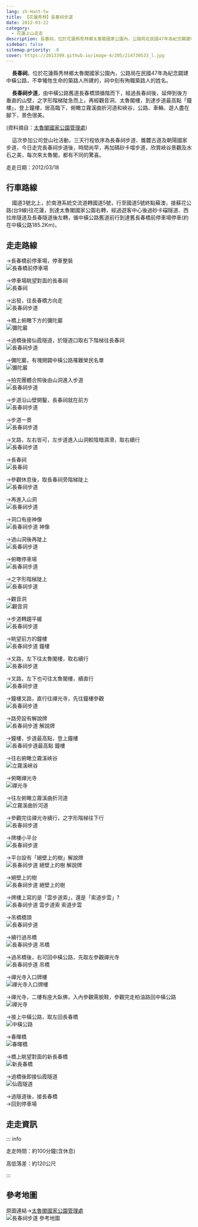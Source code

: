 ```yaml
---
lang: zh-Hant-tw
title: 【花蓮秀林】長春祠步道
date: 2012-03-22
category: 
  - 花蓮上山走走
description: 長春祠，位於花蓮縣秀林鄉太魯閣國家公園內，公路局在民國47年為紀念闢建中橫公路，不幸犧牲生命的築路人所建的，祠中刻有殉職築路人的姓名。 長春祠步道，由中橫公路舊道長春橋頭循階而下，經過長春祠後，延伸到後方垂直的山壁，之字形階梯陡急而上，再經觀音洞、太魯閣樓，到達步道最高點「鐘樓」，登上鐘樓，居高臨下，俯瞰立霧溪曲折河道和峽谷，公路、車輛、遊人盡在腳下，景色很美。
sidebar: false
sitemap.priority: .8
cover: https://1013399.github.io/image-4/205/214730533_l.jpg
---
```


    **長春祠**，位於花蓮縣秀林鄉太魯閣國家公園內，公路局在民國47年為紀念闢建中橫公路，不幸犧牲生命的築路人所建的，祠中刻有殉職築路人的姓名。  

    **長春祠步道**，由中橫公路舊道長春橋頭循階而下，經過長春祠後，延伸到後方垂直的山壁，之字形階梯陡急而上，再經觀音洞、太魯閣樓，到達步道最高點「鐘樓」，登上鐘樓，居高臨下，俯瞰立霧溪曲折河道和峽谷，公路、車輛、遊人盡在腳下，景色很美。

(資料摘自：[太魯閣國家公園管理處](http://www.taroko.gov.tw/zhTW/Content.aspx?tm=1&mm=6&sm=1&page=2&id=18))  

<!-- more -->

    這次參加公司登山社活動，三天行程依序為長春祠步道、錐麓古道及朝陽國家步道，今日走完長春祠步道後，時間尚早，再加碼砂卡噹步道，欣賞峽谷景觀及水石之美，每次來太魯閣，都有不同的驚喜。

走走日期：2012/03/18

## 行車路線
    國道3號北上，於南港系統交流道轉國道5號，行至國道5號終點蘇澳，接蘇花公路(台9線)往花蓮，到達太魯閣國家公園右轉，經過遊客中心後過砂卡礑隧道、西拉岸隧道及長春隧道後左轉，循中橫公路舊道前行到達舊長春橋前停車場停車(約在中橫公路185.2Km)。

## 走走路線
→長春橋前停車場，停車整裝  
![長春橋前停車場](https://1013399.github.io/image-4/205/214730497_l.jpg)

→停車場眺望對面的長春祠  
![長春祠](https://1013399.github.io/image-4/205/214730495_l.jpg)

→出發，往長春橋方向走  
![長春祠步道](https://1013399.github.io/image-4/205/214730499_l.jpg)

→橋上俯瞰下方的彌陀巖  
![彌陀巖](https://1013399.github.io/image-4/205/214730501_l.jpg)

→過橋後接仙霞隧道，於隧道口取右下階梯往長春祠  
![長春祠步道](https://1013399.github.io/image-4/205/214730589_l.jpg)

→彌陀巖，有塊開闢中橫公路罹難榮民名單  
![彌陀巖](https://1013399.github.io/image-4/205/214730503_l.jpg)

→拍完團體合照後由山洞進入步道  
![長春祠步道](https://1013399.github.io/image-4/205/214730505_l.jpg)

→步道沿山壁開鑿，長春祠就在前方  
![長春祠步道](https://1013399.github.io/image-4/205/214730507_l.jpg)

→步道一景  
![長春祠步道](https://1013399.github.io/image-4/205/214730510_l.jpg)

→叉路，左右皆可，左步道進入山洞較陰暗濕滑，取右續行  
![長春祠步道](https://1013399.github.io/image-4/205/214730513_l.jpg)

→長春祠  
![長春祠](https://1013399.github.io/image-4/205/214730514_l.jpg)

→參觀休息後，取長春祠旁階梯陡上  
![長春祠步道](https://1013399.github.io/image-4/205/214730515_l.jpg)

→再進入山洞  
![長春祠步道](https://1013399.github.io/image-4/205/214730518_l.jpg)

→洞口有座神像  
![長春祠步道 神像](https://1013399.github.io/image-4/205/214730516_l.jpg)

→過山洞後再陡上  
![長春祠步道](https://1013399.github.io/image-4/205/214730520_l.jpg)

→俯瞰停車場  
![長春祠步道](https://1013399.github.io/image-4/205/214730523_l.jpg)

→之字形階梯陡上  
![長春祠步道](https://1013399.github.io/image-4/205/214730525_l.jpg)

→觀音洞  
![觀音洞](https://1013399.github.io/image-4/205/214730528_l.jpg)

→步道轉趨平緩  
![長春祠步道](https://1013399.github.io/image-4/205/214730533_l.jpg)

→眺望前方的鐘樓  
![長春祠步道 鐘樓](https://1013399.github.io/image-4/205/214730537_l.jpg)

→叉路，左下往太魯閣樓，取右續行  
![長春祠步道](https://1013399.github.io/image-4/205/214730540_l.jpg)

→叉路，左下也可往太魯閣樓，續直行  
![長春祠步道](https://1013399.github.io/image-4/205/214730543_l.jpg)

→鐘樓叉路，直行往禪光寺，先往鐘樓參觀  
![長春祠步道](https://1013399.github.io/image-4/205/214730547_l.jpg)

→路旁設有解說牌  
![長春祠步道 解說牌](https://1013399.github.io/image-4/205/214730550_l.jpg)

→鐘樓，步道最高點，登上鐘樓  
![長春祠步道最高點 鐘樓](https://1013399.github.io/image-4/205/214730549_l.jpg)

→往右俯瞰立霧溪峽谷  
![立霧溪峽谷](https://1013399.github.io/image-4/205/214730551_l.jpg)

→俯瞰禪光寺  
![禪光寺](https://1013399.github.io/image-4/205/214730552_l.jpg)

→往左俯瞰立霧溪曲折河道  
![立霧溪曲折河道](https://1013399.github.io/image-4/205/214730553_l.jpg)

→參觀完往禪光寺續行，之字形階梯往下行  
![長春祠步道](https://1013399.github.io/image-4/205/214730555_l.jpg)

→牌樓小平台  
![長春祠步道](https://1013399.github.io/image-4/205/214730557_l.jpg)

→平台設有「絕壁上的樹」解說牌  
![長春祠步道 絕壁上的樹 解說牌](https://1013399.github.io/image-4/205/214730558_l.jpg)

→絕壁上的樹  
![長春祠步道 絕壁上的樹](https://1013399.github.io/image-4/205/214730561_l.jpg)

→牌樓上寫的是「雲步道索」，還是「索道步雲」?  
![長春祠步道 雲步道索 索道步雲](https://1013399.github.io/image-4/205/214730563_l.jpg)

→吊橋橋頭  
![長春祠步道](https://1013399.github.io/image-4/205/214730566_l.jpg)

→續行過吊橋  
![長春祠步道 吊橋](https://1013399.github.io/image-4/205/214730567_l.jpg)

→過吊橋後，右可回中橫公路，先取左參觀禪光寺  
![長春祠步道 吊橋](https://1013399.github.io/image-4/205/214730574_l.jpg)

→禪光寺入口牌樓  
![禪光寺入口牌樓](https://1013399.github.io/image-4/205/214730571_l.jpg)

→禪光寺，二樓有座大臥佛，入內參觀需脫鞋，參觀完走柏油路回中橫公路  
![禪光寺](https://1013399.github.io/image-4/205/214730572_l.jpg)

→接上中橫公路，取左回長春橋  
![中橫公路](https://1013399.github.io/image-4/205/214730576_l.jpg)

→春暉橋  
![春暉橋](https://1013399.github.io/image-4/205/214730578_l.jpg)

→橋上眺望對面的新長春橋  
![新長春橋](https://1013399.github.io/image-4/205/214730579_l.jpg)

→過橋後即接仙霞隧道  
![仙霞隧道](https://1013399.github.io/image-4/205/214730493_l.jpg)

→過隧道後，接長春橋  
→回到停車場

## 走走資訊

::: info

走走時間：約100分鐘(含休息)

高低落差：約120公尺

:::

## 參考地圖
原圖連結→[太魯閣國家公園管理處](http://www.taroko.gov.tw/zhTW/Content.aspx?tm=1&mm=6&sm=1&page=4&id=18#up)  
![長春祠步道 參考地圖](https://1013399.github.io/image-4/205/214775909_l.jpg)